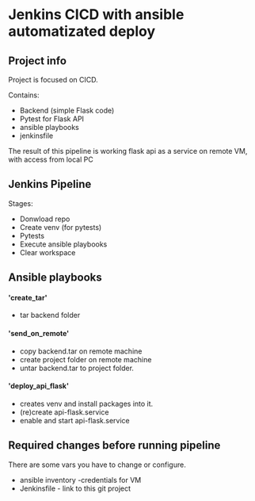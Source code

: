 # Jenkins CICD with ansible automatizated deploy
## Project info
Project is focused on CICD.

Contains:
- Backend (simple Flask code)
- Pytest for Flask API
- ansible playbooks
- jenkinsfile

The result of this pipeline is working flask api as a service on remote VM, with access from local PC

## Jenkins Pipeline
Stages:
- Donwload repo
- Create venv (for pytests)
- Pytests
- Execute ansible playbooks
- Clear workspace

## Ansible playbooks 
#### 'create_tar' 
- tar backend folder

#### 'send_on_remote'
- copy backend.tar on remote machine
- create project folder on remote machine
- untar backend.tar to project folder.

#### 'deploy_api_flask'
- creates venv and install packages into it.
- (re)create api-flask.service
- enable and start api-flask.service

## Required changes before running pipeline
There are some vars you have to change or configure. 
- ansible inventory -credentials for VM
- Jenkinsfile - link to this git project